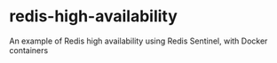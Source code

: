# redis-high-availability
An example of Redis high availability using Redis Sentinel, with Docker containers
